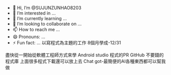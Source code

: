 - 👋 Hi, I’m @SUJUNZUNHAO8203
- 👀 I’m interested in ...
- 🌱 I’m currently learning ...
- 💞️ I’m looking to collaborate on ...
- 📫 How to reach me ...
- 😄 Pronouns: ...
- ⚡ Fun fact: ...
以寫程式為主題的工作
8個月學成-12/31

盡快從一開始從軟體工程師方式來學
Android studio 程式的PR
GitHub 不要錢的程式庫
上面很多程式下載還可以放上去
Chat got-最簡便的AI各種東西都可以幫我做
<!---
SUJUNZUNHAO8203/SUJUNZUNHAO8203 is a ✨ special ✨ repository because its `README.md` (this file) appears on your GitHub profile.
You can click the Preview link to take a look at your changes.
--->
